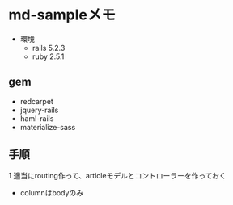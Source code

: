 # md-sampleメモ
- 環境
  - rails 5.2.3
  - ruby 2.5.1

## gem
- redcarpet
- jquery-rails
- haml-rails
- materialize-sass

## 手順
1 適当にrouting作って、articleモデルとコントローラーを作っておく
  - columnはbodyのみ

